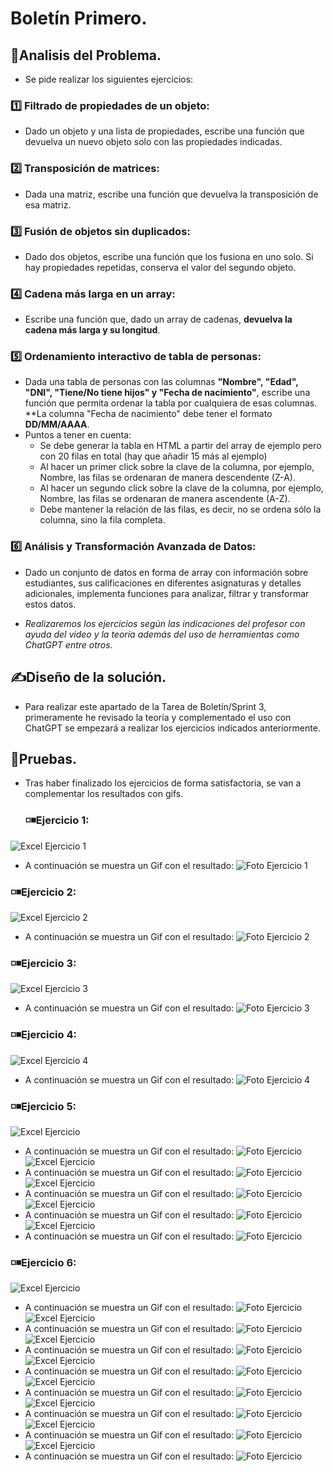 # Boletín Primero.
## 🔎Analisis del Problema.
- Se pide realizar los siguientes ejercicios:
 ###  1️⃣ Filtrado de propiedades de un objeto:
- Dado un objeto y una lista de propiedades, escribe una función que devuelva un nuevo objeto solo con las propiedades indicadas.
 ###  2️⃣ Transposición de matrices: 
- Dada una matriz, escribe una función que devuelva la transposición de esa matriz.
 ### 3️⃣ Fusión de objetos sin duplicados:
- Dado dos objetos, escribe una función que los fusiona en uno solo. Si hay propiedades repetidas, conserva el valor del segundo objeto.
 ###  4️⃣  Cadena más larga en un array:
- Escribe una función que, dado un array de cadenas, **devuelva la cadena más larga y su longitud**.
 ###  5️⃣ Ordenamiento interactivo de tabla de personas:
- Dada una tabla de personas con las columnas **"Nombre", "Edad", "DNI", "Tiene/No tiene hijos" y "Fecha de nacimiento"**, escribe una función que permita ordenar la tabla por cualquiera de esas columnas. **La columna "Fecha de nacimiento" debe tener el formato **DD/MM/AAAA**.
- Puntos a tener en cuenta:
  - Se debe generar la tabla en HTML a partir del array de ejemplo pero con 20 filas en total (hay que añadir 15 más al ejemplo)
  - Al hacer un primer click sobre la clave de la columna, por ejemplo, Nombre, las filas se ordenaran de manera descendente (Z-A).
  - Al hacer un segundo click sobre la clave de la columna, por ejemplo, Nombre, las filas se ordenaran de manera ascendente (A-Z).
  - Debe mantener la relación de las filas, es decir, no se ordena sólo la columna, sino la fila completa.
###  6️⃣ Análisis y Transformación Avanzada de Datos:
- Dado un conjunto de datos en forma de array con información sobre estudiantes, sus calificaciones en diferentes asignaturas y detalles adicionales, implementa funciones para analizar, filtrar y transformar estos datos.

- *Realizaremos los ejercicios según las indicaciones del profesor con ayuda del video y la teoría además del uso de herramientas como ChatGPT entre otros.*
## ✍Diseño de la solución.
- Para realizar este apartado de la Tarea de Boletín/Sprint 3, primeramente he revisado la teoría y complementado el uso con ChatGPT se empezará a realizar los ejercicios indicados anteriormente.
## 🧾Pruebas.
- Tras haber finalizado los ejercicios de forma satisfactoria, se van a complementar los resultados con gifs.
  ### ◽◾Ejercicio 1:
![Excel Ejercicio 1](https://github.com/JoseAntonioSegura/Imagenes/blob/eae6903e14a21b1202b97038fed228ea5d9cb195/Sprint3%20Ejercicio1.PNG)
  -  A continuación se muestra un Gif con el resultado:
  ![Foto Ejercicio 1](https://github.com/JoseAntonioSegura/Imagenes/blob/cf95ceda7a9f4d14bee39951e47498dc5b7a06dc/Videos/Sprint3%20Ejercicio1.gif)
  ### ◽◾Ejercicio 2:
![Excel Ejercicio 2](https://github.com/JoseAntonioSegura/Imagenes/blob/eae6903e14a21b1202b97038fed228ea5d9cb195/Sprint3%20Ejercicio2.PNG)
  -  A continuación se muestra un Gif con el resultado:
![Foto Ejercicio 2](https://github.com/JoseAntonioSegura/Imagenes/blob/cf95ceda7a9f4d14bee39951e47498dc5b7a06dc/Videos/Sprint3%20Ejercicio2.gif)
  ### ◽◾Ejercicio 3:
![Excel Ejercicio 3](https://github.com/JoseAntonioSegura/Imagenes/blob/eae6903e14a21b1202b97038fed228ea5d9cb195/Sprint3%20Ejercicio3.PNG)
-  A continuación se muestra un Gif con el resultado:
![Foto Ejercicio 3](https://github.com/JoseAntonioSegura/Imagenes/blob/cf95ceda7a9f4d14bee39951e47498dc5b7a06dc/Videos/Sprint3%20Ejercicio3.gif)
  ### ◽◾Ejercicio 4:
![Excel Ejercicio 4](https://github.com/JoseAntonioSegura/Imagenes/blob/eae6903e14a21b1202b97038fed228ea5d9cb195/Sprint3%20Ejercicio4.PNG)
  -  A continuación se muestra un Gif con el resultado:
![Foto Ejercicio 4](https://github.com/JoseAntonioSegura/Imagenes/blob/cf95ceda7a9f4d14bee39951e47498dc5b7a06dc/Videos/Sprint3%20Ejercicio4.gif)
  ### ◽◾Ejercicio 5:
![Excel Ejercicio](https://github.com/JoseAntonioSegura/Imagenes/blob/eae6903e14a21b1202b97038fed228ea5d9cb195/Sprint3%20Ejercicio5.1.PNG)
  -  A continuación se muestra un Gif con el resultado:
  ![Foto Ejercicio](https://github.com/JoseAntonioSegura/Imagenes/blob/cf95ceda7a9f4d14bee39951e47498dc5b7a06dc/Videos/Sprint3%20Ejercicio5.gif)
  ![Excel Ejercicio](https://github.com/JoseAntonioSegura/Imagenes/blob/eae6903e14a21b1202b97038fed228ea5d9cb195/Sprint3%20Ejercicio5.2.PNG)
  -  A continuación se muestra un Gif con el resultado:
  ![Foto Ejercicio](https://github.com/JoseAntonioSegura/Imagenes/blob/cf95ceda7a9f4d14bee39951e47498dc5b7a06dc/Videos/Sprint3%20Ejercicio5.gif)
  ![Excel Ejercicio](https://github.com/JoseAntonioSegura/Imagenes/blob/eae6903e14a21b1202b97038fed228ea5d9cb195/Sprint3%20Ejercicio5.3.PNG)
  -  A continuación se muestra un Gif con el resultado:
  ![Foto Ejercicio](https://github.com/JoseAntonioSegura/Imagenes/blob/cf95ceda7a9f4d14bee39951e47498dc5b7a06dc/Videos/Sprint3%20Ejercicio5.gif)
  ![Excel Ejercicio](https://github.com/JoseAntonioSegura/Imagenes/blob/eae6903e14a21b1202b97038fed228ea5d9cb195/Sprint3%20Ejercicio5.4.PNG)
  -  A continuación se muestra un Gif con el resultado:
  ![Foto Ejercicio](https://github.com/JoseAntonioSegura/Imagenes/blob/cf95ceda7a9f4d14bee39951e47498dc5b7a06dc/Videos/Sprint3%20Ejercicio5.gif)
  ![Excel Ejercicio](https://github.com/JoseAntonioSegura/Imagenes/blob/eae6903e14a21b1202b97038fed228ea5d9cb195/Sprint3%20Ejercicio5.5.PNG)
  -  A continuación se muestra un Gif con el resultado:
  ![Foto Ejercicio](https://github.com/JoseAntonioSegura/Imagenes/blob/cf95ceda7a9f4d14bee39951e47498dc5b7a06dc/Videos/Sprint3%20Ejercicio5.gif)
  ### ◽◾Ejercicio 6:
![Excel Ejercicio](https://github.com/JoseAntonioSegura/Imagenes/blob/eae6903e14a21b1202b97038fed228ea5d9cb195/Sprint3%20Ejercicio6.1.PNG)
  -  A continuación se muestra un Gif con el resultado:
  ![Foto Ejercicio](https://github.com/JoseAntonioSegura/Imagenes/blob/e000731eee77017d45e59e3542a8eecff7edf944/Videos/Sprint3%20Ejercicio61.gifhttps://github.com/JoseAntonioSegura/Imagenes/blob/3398ec99b73a18f99aadf2cca76e1b5de96fd4df/Videos/Sprit2%20GIF5.gif)
  ![Excel Ejercicio](https://github.com/JoseAntonioSegura/Imagenes/blob/eae6903e14a21b1202b97038fed228ea5d9cb195/Sprint3%20Ejercicio6.2.PNG)
  -  A continuación se muestra un Gif con el resultado:
  ![Foto Ejercicio](https://github.com/JoseAntonioSegura/Imagenes/blob/e000731eee77017d45e59e3542a8eecff7edf944/Videos/Sprint3%20Ejercicio62.gifhttps://github.com/JoseAntonioSegura/Imagenes/blob/3398ec99b73a18f99aadf2cca76e1b5de96fd4df/Videos/Sprit2%20GIF5.gif)
![Excel Ejercicio](https://github.com/JoseAntonioSegura/Imagenes/blob/eae6903e14a21b1202b97038fed228ea5d9cb195/Sprint3%20Ejercicio6.3.PNG)
  -  A continuación se muestra un Gif con el resultado:
  ![Foto Ejercicio](https://github.com/JoseAntonioSegura/Imagenes/blob/e000731eee77017d45e59e3542a8eecff7edf944/Videos/Sprint3%20Ejercicio63.gifhttps://github.com/JoseAntonioSegura/Imagenes/blob/3398ec99b73a18f99aadf2cca76e1b5de96fd4df/Videos/Sprit2%20GIF5.gif)
![Excel Ejercicio](https://github.com/JoseAntonioSegura/Imagenes/blob/eae6903e14a21b1202b97038fed228ea5d9cb195/Sprint3%20Ejercicio6.4.PNG)
  -  A continuación se muestra un Gif con el resultado:
  ![Foto Ejercicio](https://github.com/JoseAntonioSegura/Imagenes/blob/e000731eee77017d45e59e3542a8eecff7edf944/Videos/Sprint3%20Ejercicio64.gifhttps://github.com/JoseAntonioSegura/Imagenes/blob/3398ec99b73a18f99aadf2cca76e1b5de96fd4df/Videos/Sprit2%20GIF5.gif)
![Excel Ejercicio](https://github.com/JoseAntonioSegura/Imagenes/blob/eae6903e14a21b1202b97038fed228ea5d9cb195/Sprint3%20Ejercicio6.5.PNG)
  -  A continuación se muestra un Gif con el resultado:
  ![Foto Ejercicio](https://github.com/JoseAntonioSegura/Imagenes/blob/e000731eee77017d45e59e3542a8eecff7edf944/Videos/Sprint3%20Ejercicio65.gifhttps://github.com/JoseAntonioSegura/Imagenes/blob/3398ec99b73a18f99aadf2cca76e1b5de96fd4df/Videos/Sprit2%20GIF5.gif)
![Excel Ejercicio](https://github.com/JoseAntonioSegura/Imagenes/blob/eae6903e14a21b1202b97038fed228ea5d9cb195/Sprint3%20Ejercicio6.6.PNG)
  -  A continuación se muestra un Gif con el resultado:
  ![Foto Ejercicio](https://github.com/JoseAntonioSegura/Imagenes/blob/e000731eee77017d45e59e3542a8eecff7edf944/Videos/Sprint3%20Ejercicio66.gifhttps://github.com/JoseAntonioSegura/Imagenes/blob/3398ec99b73a18f99aadf2cca76e1b5de96fd4df/Videos/Sprit2%20GIF5.gif)
![Excel Ejercicio](https://github.com/JoseAntonioSegura/Imagenes/blob/eae6903e14a21b1202b97038fed228ea5d9cb195/Sprint3%20Ejercicio6.7.PNG)
  -  A continuación se muestra un Gif con el resultado:
  ![Foto Ejercicio](https://github.com/JoseAntonioSegura/Imagenes/blob/e000731eee77017d45e59e3542a8eecff7edf944/Videos/Sprint3%20Ejercicio67.gifhttps://github.com/JoseAntonioSegura/Imagenes/blob/3398ec99b73a18f99aadf2cca76e1b5de96fd4df/Videos/Sprit2%20GIF5.gif)
![Excel Ejercicio](https://github.com/JoseAntonioSegura/Imagenes/blob/eae6903e14a21b1202b97038fed228ea5d9cb195/Sprint3%20Ejercicio6.8.PNG)
  -  A continuación se muestra un Gif con el resultado:
  ![Foto Ejercicio](https://github.com/JoseAntonioSegura/Imagenes/blob/e000731eee77017d45e59e3542a8eecff7edf944/Videos/Sprint3%20Ejercicio68.gifhttps://github.com/JoseAntonioSegura/Imagenes/blob/3398ec99b73a18f99aadf2cca76e1b5de96fd4df/Videos/Sprit2%20GIF5.gif)

